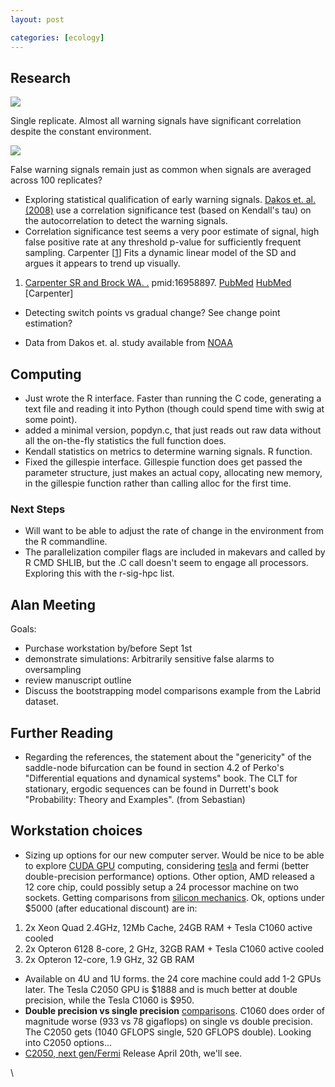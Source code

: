 ```yaml
---
layout: post

categories: [ecology]
---
```






 





Research
--------

![](http://openwetware.org/images/thumb/7/7a/False_warning.png/200px-False_warning.png)


Single replicate. Almost all warning signals have significant
correlation despite the constant environment.

![](http://openwetware.org/images/thumb/a/a8/False_warning_with_replicates.png/200px-False_warning_with_replicates.png)


False warning signals remain just as common when signals are averaged
across 100 replicates?

-   Exploring statistical qualification of early warning signals. [Dakos
    et. al.
    (2008)](http://hdl.handle.net/10.1073/pnas.0802430105 "doi:10.1073/pnas.0802430105")
    use a correlation significance test (based on Kendall's tau) on the
    autocorrelation to detect the warning signals.
-   Correlation significance test seems a very poor estimate of signal,
    high false positive rate at any threshold p-value for sufficiently
    frequent sampling. Carpenter [[1](#bibkey_Carpenter)] Fits a dynamic
    linear model of the SD and argues it appears to trend up visually.

1.  [Carpenter SR and Brock WA.
    .](http://eutils.ncbi.nlm.nih.gov/entrez/eutils/elink.fcgi?cmd=prlinks&dbfrom=pubmed&retmode=ref&id=16958897 "View or buy article from publisher (if available)")
    pmid:16958897.
    [PubMed](http://eutils.ncbi.nlm.nih.gov/entrez/eutils/efetch.fcgi?db=pubmed&rettype=abstract&id=16958897 "PMID 16958897")
    [HubMed](http://www.hubmed.org/display.cgi?uids=16958897 "PMID 16958897")
    [Carpenter]

-   Detecting switch points vs gradual change? See change point
    estimation?

-   Data from Dakos et. al. study available from
    [NOAA](http://www.ncdc.noaa.gov/paleo/data.html "http://www.ncdc.noaa.gov/paleo/data.html")

Computing
---------

-   Just wrote the R interface. Faster than running the C code,
    generating a text file and reading it into Python (though could
    spend time with swig at some point).
-   added a minimal version, popdyn.c, that just reads out raw data
    without all the on-the-fly statistics the full function does.
-   Kendall statistics on metrics to determine warning signals. R
    function.
-   Fixed the gillespie interface. Gillespie function does get passed
    the parameter structure, just makes an actual copy, allocating new
    memory, in the gillespie function rather than calling alloc for the
    first time.

### Next Steps

-   Will want to be able to adjust the rate of change in the environment
    from the R commandline.
-   The parallelization compiler flags are included in makevars and
    called by R CMD SHLIB, but the .C call doesn't seem to engage all
    processors. Exploring this with the r-sig-hpc list.

Alan Meeting
------------

Goals:

-   Purchase workstation by/before Sept 1st
-   demonstrate simulations: Arbitrarily sensitive false alarms to
    oversampling
-   review manuscript outline
-   Discuss the bootstrapping model comparisons example from the Labrid
    dataset.

Further Reading
---------------

-   Regarding the references, the statement about the "genericity" of
    the saddle-node bifurcation can be found in section 4.2 of Perko's
    "Differential equations and dynamical systems" book. The CLT for
    stationary, ergodic sequences can be found in Durrett's book
    "Probability: Theory and Examples". (from Sebastian)

Workstation choices
-------------------

-   Sizing up options for our new computer server. Would be nice to be
    able to explore [CUDA
    GPU](http://en.wikipedia.org/wiki/CUDA#Supported_GPUs "http://en.wikipedia.org/wiki/CUDA#Supported_GPUs")
    computing, considering
    [tesla](http://www.nvidia.com/object/product_tesla_c1060_us.html "http://www.nvidia.com/object/product_tesla_c1060_us.html")
    and fermi (better double-precision performance) options. Other
    option, AMD released a 12 core chip, could possibly setup a 24
    processor machine on two sockets. Getting comparisons from [silicon
    mechanics](http://www.siliconmechanics.com/ "http://www.siliconmechanics.com/").
    Ok, options under $5000 (after educational discount) are in:

1.  2x Xeon Quad 2.4GHz, 12Mb Cache, 24GB RAM + Tesla C1060 active
    cooled
2.  2x Opteron 6128 8-core, 2 GHz, 32GB RAM + Tesla C1060 active cooled
3.  2x Opteron 12-core, 1.9 GHz, 32 GB RAM

-   Available on 4U and 1U forms. the 24 core machine could add 1-2 GPUs
    later. The Tesla C2050 GPU is $1888 and is much better at double
    precision, while the Tesla C1060 is $950.
-   **Double precision vs single precision**
    [comparisons](http://en.wikipedia.org/wiki/Nvidia_Tesla "http://en.wikipedia.org/wiki/Nvidia_Tesla").
    C1060 does order of magnitude worse (933 vs 78 gigaflops) on single
    vs double precision. The C2050 gets (1040 GFLOPS single, 520 GFLOPS
    double). Looking into C2050 options...
-   [C2050, next
    gen/Fermi](http://www.nvidia.com/object/product_tesla_C2050_C2070_us.html "http://www.nvidia.com/object/product_tesla_C2050_C2070_us.html")
    Release April 20th, we'll see.

\

